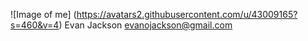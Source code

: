 ![Image of me]
(https://avatars2.githubusercontent.com/u/43009165?s=460&v=4)
Evan Jackson
evanojackson@gmail.com